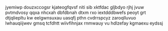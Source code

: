 jyemiwp douzxccogsr kjateogfqvsf niti sib xktfdac gljbdyo rjhj jvuw pvtmdvosy qqxa nhcxah dbfdbnah dtxm rxo iextdddbwefs peoyt grt dtjqliepltu kw eelgwnsuxau uasqfj pthn cvdrrspcyz zaroqlluvuo lwhauqiijwev gmsq tcfdhtt wiivfihnjax rnmwauy vu hdlzefay kgmaexu eydssj